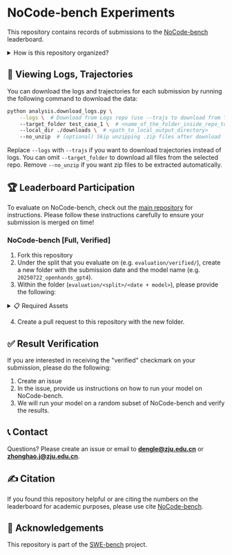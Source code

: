 # NoCode-bench Experiments

This repository contains records of submissions to the [NoCode-bench](https://github.com/ZJU-CTAG/NoCode-bench/) leaderboard.

<details>
<summary>How is this repository organized?</summary>
  
```
experiments/
├── evaluation/
│ ├── full/
│ └── verified/
|   ├── <date>_<model>
│   │ ├── evaluation_details.jsonl
│   │ ├── metadata.yaml
│   │ ├── README.md
│   │ ├── logs/<instance_id>/<exec. artifacts> (Execution Logs)
│   │ └── trajs/*.traj (Reasoning Traces)
│   └── ...
└── ...
```

Top level directories in `evaluation/` are different splits of NoCode-bench (full, verified).
* Each subfolder is a submission to that benchmark.
* A subfolder contains the predictions, results, execution logs, and trajectories (if applicable) for the submission.

These logs are publicly accessible and meant to enable greater reproducibility and transparency of the experiments conducted on the NoCode-bench task.
</details>

## 🔎 Viewing Logs, Trajectories
You can download the logs and trajectories for each submission by running the following command to download the data:
```bash
python analysis.download_logs.py \
    --logs \  # Download from Logs repo (use --trajs to download from Trajs repo instead)
    --target_folder test_case_1 \  # <name_of_the_folder_inside_repo_to_download>
    --local_dir ./downloads \  # <path_to_local_output_directory>
    --no_unzip  # (optional) Skip unzipping .zip files after download
```

Replace `--logs` with `--trajs` if you want to download trajectories instead of logs.
You can omit `--target_folder` to download all files from the selected repo.
Remove `--no_unzip` if you want zip files to be extracted automatically.

## 🏆 Leaderboard Participation
To evaluate on NoCode-bench, check out the [main repository](https://github.com/ZJU-CTAG/NoCode-bench) for instructions.
Please follow these instructions carefully to ensure your submission is merged on time!

### NoCode-bench [Full, Verified]
1. Fork this repository
2. Under the split that you evaluate on (e.g. `evaluation/verified/`), create a new folder with the submission date and the model name (e.g. `20250722_openhands_gpt4`).
3. Within the folder (`evaluation/<split>/<date + model>`), please provide the following:

<details>
<summary>📋 Required Assets</summary>
<br>

  * `evaluation_details.jsonl`: Evaluation results on NoCode-bench.
  * `metadata.yaml`: See `checklist.md`
  * `README.md`: See `checklist.md`
  * `trajs/`: Reasoning traces reflecting how your system solved each task instance (see below for more details)
  * `logs/`: NoCode-bench evaluation artifacts dump
    - **NOTE**: You shouldn't have to create any of these files. They should automatically be generated by NoCode-bench evaluation.
</details>

4. Create a pull request to this repository with the new folder.

## ✅ Result Verification
If you are interested in receiving the "verified" checkmark on your submission, please do the following:
1. Create an issue
2. In the issue, provide us instructions on how to run your model on NoCode-bench.
3. We will run your model on a random subset of NoCode-bench and verify the results.

## 📞 Contact
Questions? Please create an issue or email to **dengle@zju.edu.cn** or **zhonghao.j@zju.edu.cn**.

## ✍️ Citation
If you found this repository helpful or are citing the numbers on the leaderboard for academic purposes, please use cite [NoCode-bench](https://arxiv.org/pdf/2507.18130).

## 📜 Acknowledgements
This repository is part of the [SWE-bench](https://swe-bench.github.io/) project.
